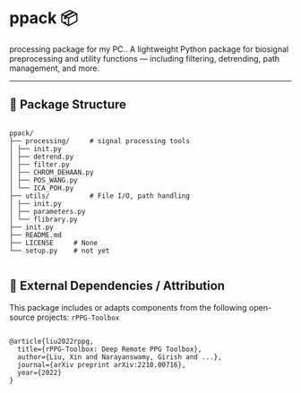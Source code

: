 # ppack 📦
processing package for my PC..
A lightweight Python package for biosignal preprocessing and utility functions — including filtering, detrending, path management, and more.

---

## 📁 Package Structure
<pre><code> 
ppack/
├── processing/     # signal processing tools
│ ├── init.py
│ ├── detrend.py
│ ├── filter.py
│ ├── CHROM_DEHAAN.py
│ ├── POS_WANG.py
│ └── ICA_POH.py
├── utils/          # File I/O, path handling
│ ├── init.py
│ ├── parameters.py
│ └── flibrary.py
├── init.py
├── README.md
├── LICENSE     # None
└── setup.py    # not yet
 </code></pre>


## 🔗 External Dependencies / Attribution
This package includes or adapts components from the following open-source projects: `rPPG-Toolbox`
<pre><code>
@article{liu2022rppg,
  title={rPPG-Toolbox: Deep Remote PPG Toolbox},
  author={Liu, Xin and Narayanswamy, Girish and ...},
  journal={arXiv preprint arXiv:2210.00716},
  year={2022}
}
</code></pre>
